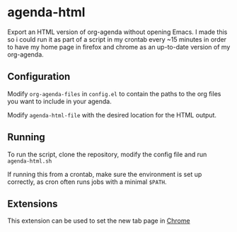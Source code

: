 # agenda-html

Export an HTML version of org-agenda without opening Emacs. I made this so i could run it as part of a script in my crontab every ~15 minutes in order to have my home page in firefox and chrome as an up-to-date version of my org-agenda.

## Configuration
Modify `org-agenda-files` in `config.el` to contain the paths to the org files you want to include in your agenda.

Modify `agenda-html-file` with the desired location for the HTML output.

## Running

To run the script, clone the repository, modify the config file and run `agenda-html.sh`

If running this from a crontab, make sure the environment is set up correctly, as cron often runs jobs with a minimal `$PATH`.

## Extensions

This extension can be used to set the new tab page in [Chrome](https://chrome.google.com/webstore/detail/custom-new-tab-url/mmjbdbjnoablegbkcklggeknkfcjkjia)
